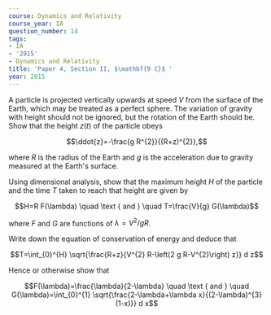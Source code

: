 ```yaml
---
course: Dynamics and Relativity
course_year: IA
question_number: 14
tags:
- IA
- '2015'
- Dynamics and Relativity
title: 'Paper 4, Section II, $\mathbf{9 C}$ '
year: 2015
---
```




A particle is projected vertically upwards at speed $V$ from the surface of the Earth, which may be treated as a perfect sphere. The variation of gravity with height should not be ignored, but the rotation of the Earth should be. Show that the height $z(t)$ of the particle obeys

$$\ddot{z}=-\frac{g R^{2}}{(R+z)^{2}},$$

where $R$ is the radius of the Earth and $g$ is the acceleration due to gravity measured at the Earth's surface.

Using dimensional analysis, show that the maximum height $H$ of the particle and the time $T$ taken to reach that height are given by

$$H=R F(\lambda) \quad \text { and } \quad T=\frac{V}{g} G(\lambda)$$

where $F$ and $G$ are functions of $\lambda=V^{2} / g R$.

Write down the equation of conservation of energy and deduce that

$$T=\int_{0}^{H} \sqrt{\frac{R+z}{V^{2} R-\left(2 g R-V^{2}\right) z}} d z$$

Hence or otherwise show that

$$F(\lambda)=\frac{\lambda}{2-\lambda} \quad \text { and } \quad G(\lambda)=\int_{0}^{1} \sqrt{\frac{2-\lambda+\lambda x}{(2-\lambda)^{3}(1-x)}} d x$$